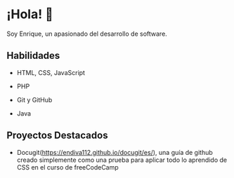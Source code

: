# ¡Hola! 👋
Soy Enrique, un apasionado del desarrollo de software.

## Habilidades
- HTML, CSS, JavaScript
- PHP
- Git y GitHub

- Java

## Proyectos Destacados
- Docugit(https://endiva112.github.io/docugit/es/), una guía de github creado simplemente como una prueba para aplicar todo lo aprendido de CSS en el curso de freeCodeCamp 

